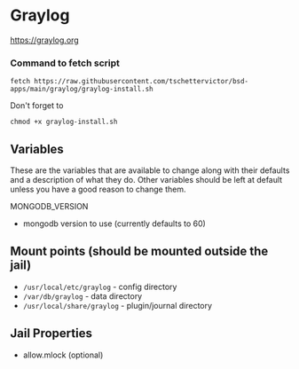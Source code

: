 # Graylog
https://graylog.org

### Command to fetch script
```
fetch https://raw.githubusercontent.com/tschettervictor/bsd-apps/main/graylog/graylog-install.sh
```

Don't forget to
```
chmod +x graylog-install.sh
```

## Variables
These are the variables that are available to change along with their defaults and a description of what they do. Other variables should be left at default unless you have a good reason to change them.

MONGODB_VERSION
- mongodb version to use (currently defaults to 60)

## Mount points (should be mounted outside the jail)
- `/usr/local/etc/graylog` - config directory
- `/var/db/graylog` - data directory
- `/usr/local/share/graylog` - plugin/journal directory

## Jail Properties
- allow.mlock (optional)
